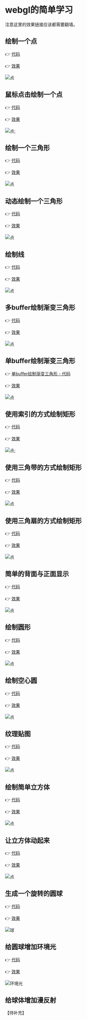 # webgl的简单学习

[tag]:webgl|js
[create]:2020-07-17

注意这里的效果链接应该都需要翻墙。

## 绘制一个点

👉 [代码](https://github.com/sansui-orz/blog/tree/master/demos/webgl/class01.html)

👉 [效果](https://sansui-orz.github.io/blog/demos/webgl/class01.html)

![点](./images/1.jpg)

## 鼠标点击绘制一个点

👉 [代码](https://github.com/sansui-orz/blog/tree/master/demos/webgl/class02.html)

👉 [效果](https://sansui-orz.github.io/blog/demos/webgl/class02.html)

![点](./images/2.jpg);

## 绘制一个三角形

👉 [代码](https://github.com/sansui-orz/blog/tree/master/demos/webgl/class03.html)

👉 [效果](https://sansui-orz.github.io/blog/demos/webgl/class03.html)

![点](./images/3.jpg)

## 动态绘制一个三角形

👉 [代码](https://github.com/sansui-orz/blog/tree/master/demos/webgl/class04.html)

👉 [效果](https://sansui-orz.github.io/blog/demos/webgl/class04.html)

![点](./images/4.jpg)

## 绘制线

👉 [代码](https://github.com/sansui-orz/blog/tree/master/demos/webgl/class05.html)

👉 [效果](https://sansui-orz.github.io/blog/demos/webgl/class05.html)

![点](./images/5.jpg)

## 多buffer绘制渐变三角形

👉 [代码](https://github.com/sansui-orz/blog/tree/master/demos/webgl/class06.html)

👉 [效果](https://sansui-orz.github.io/blog/demos/webgl/class06.html)

![点](./images/6.jpg)

## 单buffer绘制渐变三角形

👉 [单buffer绘制渐变三角形 - 代码](https://github.com/sansui-orz/blog/tree/master/demos/webgl/class07.html)

👉 [效果](https://sansui-orz.github.io/blog/demos/webgl/class07.html)

![点](./images/7.jpg)

## 使用索引的方式绘制矩形

👉 [代码](https://github.com/sansui-orz/blog/tree/master/demos/webgl/class08.html)

👉 [效果](https://sansui-orz.github.io/blog/demos/webgl/class08.html)

![点](./images/8.jpg);

## 使用三角带的方式绘制矩形

👉 [代码](https://github.com/sansui-orz/blog/tree/master/demos/webgl/class09.html)

👉 [效果](https://sansui-orz.github.io/blog/demos/webgl/class09.html)

![点](./images/9.jpg)

## 使用三角扇的方式绘制矩形

👉 [代码](https://github.com/sansui-orz/blog/tree/master/demos/webgl/class10.html)

👉 [效果](https://sansui-orz.github.io/blog/demos/webgl/class10.html)

![点](./images/10.jpg)

## 简单的背面与正面显示

👉 [代码](https://github.com/sansui-orz/blog/tree/master/demos/webgl/class11.html)

👉 [效果](https://sansui-orz.github.io/blog/demos/webgl/class11.html)

![点](./images/11.jpg)

## 绘制圆形

👉 [代码](https://github.com/sansui-orz/blog/tree/master/demos/webgl/class12.html)

👉 [效果](https://sansui-orz.github.io/blog/demos/webgl/class12.html)

![点](./images/12.jpg)

## 绘制空心圆

👉 [代码](https://github.com/sansui-orz/blog/tree/master/demos/webgl/class13.html)

👉 [效果](https://sansui-orz.github.io/blog/demos/webgl/class13.html)

![点](./images/13.jpg)

## 纹理贴图

👉 [代码](https://github.com/sansui-orz/blog/tree/master/demos/webgl/class14.html)

👉 [效果](https://sansui-orz.github.io/blog/demos/webgl/class14.html)

![点](./images/14.jpg)

## 绘制简单立方体

👉 [代码](https://github.com/sansui-orz/blog/tree/master/demos/webgl/class15.html)

👉 [效果](https://sansui-orz.github.io/blog/demos/webgl/class15.html)

![点](./images/15.jpg)

## 让立方体动起来

👉 [代码](https://github.com/sansui-orz/blog/tree/master/demos/webgl/class16.html)

👉 [效果](https://sansui-orz.github.io/blog/demos/webgl/class16.html)

![点](./images/webgl-rect.gif)

## 生成一个旋转的圆球

👉 [代码](https://github.com/sansui-orz/blog/tree/master/demos/webgl/class18.html)

👉 [效果](https://sansui-orz.github.io/blog/demos/webgl/class18.html)

![球](./images/webgl-ball.gif)

## 给圆球增加环境光

👉 [代码](https://github.com/sansui-orz/blog/tree/master/demos/webgl/class19.html)

👉 [效果](https://sansui-orz.github.io/blog/demos/webgl/class19.html)

![环境光](./images/webgl-ball-light.gif)

## 给球体增加漫反射

【待补充】
